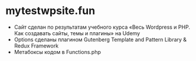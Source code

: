 # mytestwpsite.fun  
- Сайт сделан по результатам учебного курса «Весь Wordpress и PHP. Как создавать сайты, темы и плагины» на Udemy
- Оptions сделаны плагином  Gutenberg Template and Pattern Library & Redux Framework 
- Метабоксы кодом в Functions.php
